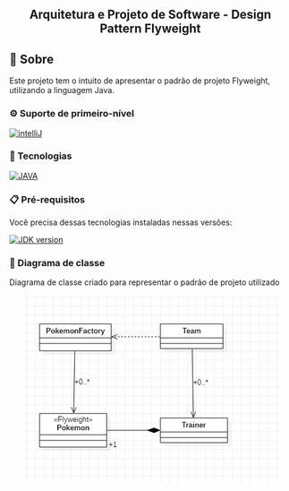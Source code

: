 <div>
  <h2 align="center">Arquitetura e Projeto de Software - Design Pattern Flyweight</h2>
</div>

<div>
  
## 🤔 Sobre
  
  <p>Este projeto tem o intuito de apresentar o padrão de projeto Flyweight, utilizando a linguagem Java.</p>
  
### ⚙ Suporte de primeiro-nível

[![intelliJ][intelliJ]][intelliJ-url]
  
  ### 💾 Tecnologias

[![JAVA][JAVA]][JAVA-url]
  
  ### 📋 Pré-requisitos

Você precisa dessas tecnologias instaladas nessas versões:

[![JDK version][JDK-version]][JDK-installation]
  
  ### 📜 Diagrama de classe
  
  <p>Diagrama de classe criado para representar o padrão de projeto utilizado</p>
  
  <div align="center"><img src="assets\Diagram.png"/></div>
  
</div>
 
 
 
 
 
 <!-- BADGE - intelliJ -->

[intelliJ]: https://img.shields.io/badge/intellij%20idea-blue.svg?style=for-the-badge&logo=intellijidea
[intelliJ-url]: https://www.jetbrains.com/idea/

<!-- BADGE - JAVA -->

[JAVA]: https://img.shields.io/badge/Java-fce303?logo=oracle&logoColor=black&style=for-the-badge
[JAVA-url]: https://www.oracle.com/java/technologies/downloads/

[JDK-version]: https://shields.io/badge/JDK-=_17.0.1-43853D?logo=openjdk&style=for-the-badge&logoColor=white
[JDK-installation]: https://access.redhat.com/documentation/pt-br/openjdk/8/html-single/installing_and_using_openjdk_8_for_windows/index#openjdk8-windows-installing-
